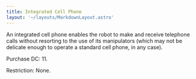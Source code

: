 ```yaml
---
title: Integrated Cell Phone
layout: '~/layouts/MarkdownLayout.astro'
---
```

An integrated cell phone enables the robot to make and receive telephone calls
without resorting to the use of its manipulators (which may not be delicate
enough to operate a standard cell phone, in any case).

Purchase DC: 11.

Restriction: None.


